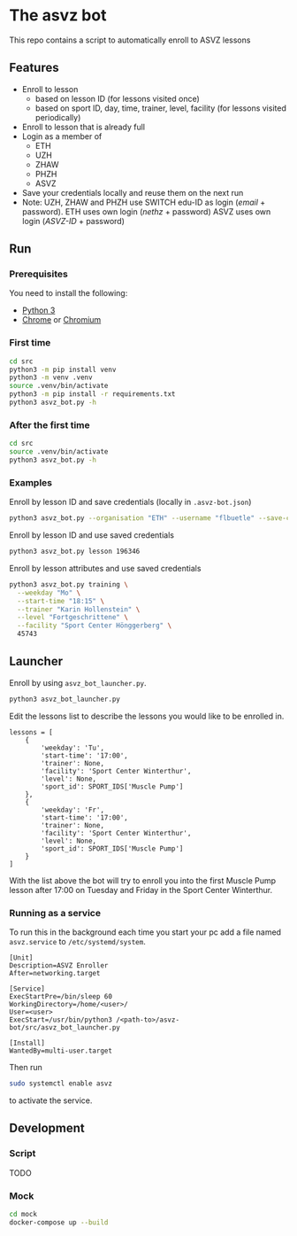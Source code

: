 # The asvz bot

This repo contains a script to automatically enroll to ASVZ lessons

## Features

- Enroll to lesson
  - based on lesson ID (for lessons visited once)
  - based on sport ID, day, time, trainer, level, facility (for lessons visited periodically)
- Enroll to lesson that is already full
- Login as a member of
  - ETH
  - UZH
  - ZHAW
  - PHZH
  - ASVZ
- Save your credentials locally and reuse them on the next run
- Note: 
    UZH, ZHAW and PHZH use SWITCH edu-ID as login (*email* + password).
    ETH uses own login (*nethz* + password)
    ASVZ uses own login (*ASVZ-ID* + password)

## Run

### Prerequisites

You need to install the following:

- [Python 3](https://www.python.org/downloads/)
- [Chrome](https://support.google.com/chrome/answer/95346) or [Chromium](https://www.chromium.org/getting-involved/download-chromium)

### First time

```bash
cd src
python3 -m pip install venv
python3 -m venv .venv
source .venv/bin/activate
python3 -m pip install -r requirements.txt
python3 asvz_bot.py -h
```

### After the first time

```bash
cd src
source .venv/bin/activate
python3 asvz_bot.py -h
```

### Examples

Enroll by lesson ID and save credentials (locally in `.asvz-bot.json`)

```bash
python3 asvz_bot.py --organisation "ETH" --username "flbuetle" --save-credentials lesson 196346
```

Enroll by lesson ID and use saved credentials

```bash
python3 asvz_bot.py lesson 196346
```

Enroll by lesson attributes and use saved credentials

```bash
python3 asvz_bot.py training \
  --weekday "Mo" \
  --start-time "18:15" \
  --trainer "Karin Hollenstein" \
  --level "Fortgeschrittene" \
  --facility "Sport Center Hönggerberg" \
  45743
```


## Launcher

Enroll by using `asvz_bot_launcher.py`. 
```bash
python3 asvz_bot_launcher.py
```
Edit the lessons list to describe the lessons you would like to be enrolled in.
```
lessons = [
    {
        'weekday': 'Tu',
        'start-time': '17:00',
        'trainer': None,
        'facility': 'Sport Center Winterthur',
        'level': None,
        'sport_id': SPORT_IDS['Muscle Pump']
    },
    {
        'weekday': 'Fr',
        'start-time': '17:00',
        'trainer': None,
        'facility': 'Sport Center Winterthur',
        'level': None,
        'sport_id': SPORT_IDS['Muscle Pump']
    }
]

```
With the list above the bot will try to enroll you into the first Muscle Pump lesson after 17:00 on Tuesday and Friday in the Sport Center Winterthur.

### Running as a service

To run this in the background each time you start your pc add a file named `asvz.service` to `/etc/systemd/system`. 
```
[Unit]
Description=ASVZ Enroller
After=networking.target

[Service]
ExecStartPre=/bin/sleep 60
WorkingDirectory=/home/<user>/
User=<user>
ExecStart=/usr/bin/python3 /<path-to>/asvz-bot/src/asvz_bot_launcher.py

[Install]
WantedBy=multi-user.target
```

Then run 
```bash
sudo systemctl enable asvz
```
to activate the service.



## Development

### Script

TODO

### Mock

```bash
cd mock
docker-compose up --build
```
